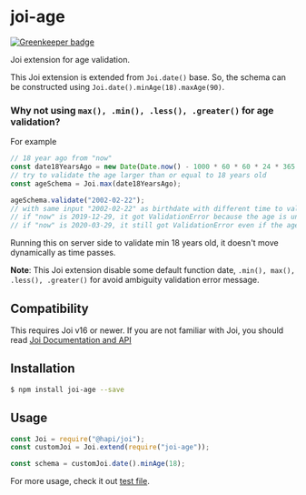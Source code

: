# joi-age

[![Greenkeeper badge](https://badges.greenkeeper.io/alfianwahid/joi-age.svg)](https://greenkeeper.io/)

Joi extension for age validation.

This Joi extension is extended from `Joi.date()` base. So, the schema can be constructed using `Joi.date().minAge(18).maxAge(90)`.

### Why not using `max(), .min(), .less(), .greater()` for age validation?

For example

```js
// 18 year ago from "now"
const date18YearsAgo = new Date(Date.now() - 1000 * 60 * 60 * 24 * 365 * 18);
// try to validate the age larger than or equal to 18 years old
const ageSchema = Joi.max(date18YearsAgo);

ageSchema.validate("2002-02-22");
// with same input "2002-02-22" as birthdate with different time to validate.
// if "now" is 2019-12-29, it got ValidationError because the age is under 18
// if "now" is 2020-03-29, it still got ValidationError even if the age now is 18 years old
```

Running this on server side to validate min 18 years old, it doesn't move dynamically as time passes.

**Note**: This Joi extension disable some default function date, `.min(), max(), .less(), .greater()` for avoid ambiguity validation error message.

## Compatibility

This requires Joi v16 or newer.
If you are not familiar with Joi, you should read [Joi Documentation and API](https://hapi.dev/family/joi/)

## Installation

```bash
$ npm install joi-age --save
```

## Usage

```js
const Joi = require("@hapi/joi");
const customJoi = Joi.extend(require("joi-age"));

const schema = customJoi.date().minAge(18);
```

For more usage, check it out [test file](./test/index.js).
